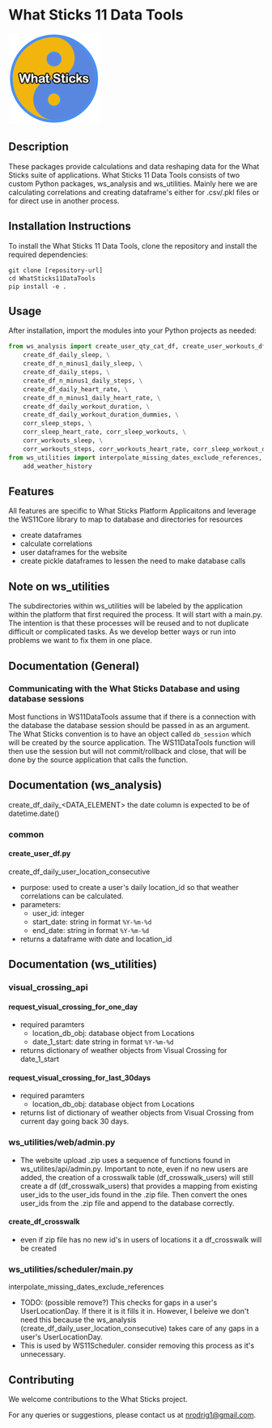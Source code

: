 
# What Sticks 11 Data Tools

![What Sticks Logo](wsLogo180.png)

## Description
These packages provide calculations and data reshaping data for the What Sticks suite of applications. What Sticks 11 Data Tools consists of two custom Python packages, ws_analysis and ws_utilities. Mainly here we are calculating correlations and creating dataframe's either for .csv/.pkl files or for direct use in another process.


## Installation Instructions
To install the What Sticks 11 Data Tools, clone the repository and install the required dependencies:
```
git clone [repository-url]
cd WhatSticks11DataTools
pip install -e .
```


## Usage
After installation, import the modules into your Python projects as needed:

```python
from ws_analysis import create_user_qty_cat_df, create_user_workouts_df, \
    create_df_daily_sleep, \
    create_df_n_minus1_daily_sleep, \
    create_df_daily_steps, \
    create_df_n_minus1_daily_steps, \
    create_df_daily_heart_rate, \
    create_df_n_minus1_daily_heart_rate, \
    create_df_daily_workout_duration, \
    create_df_daily_workout_duration_dummies, \
    corr_sleep_steps, \
    corr_sleep_heart_rate, corr_sleep_workouts, \
    corr_workouts_sleep, \
    corr_workouts_steps, corr_workouts_heart_rate, corr_sleep_workout_dummies
from ws_utilities import interpolate_missing_dates_exclude_references, \
    add_weather_history
```


## Features
All features are specific to What Sticks Platform Applicaitons and leverage the WS11Core library to map to database and directories for resources
- create dataframes
- calculate correlations
- user dataframes for the website
- create pickle dataframes to lessen the need to make database calls


## Note on ws_utilities
The subdirectories within ws_utilities will be labeled by the application within the platform that first required the process. It will start with a main.py. The intention is that these processes will be reused and to not duplicate difficult or complicated tasks. As we develop better ways or run into problems we want to fix them in one place.

## Documentation (General)

### Communicating with the What Sticks Database and using database sessions
Most functions in WS11DataTools assume that if there is a connection with the database the database session should be passed in as an argument. The What Sticks convention is to have an object called `db_session` which will be created by the source application. The WS11DataTools function will then use the session but will not commit/rollback and close, that will be done by the source application that calls the function.


## Documentation (ws_analysis)
create_df_daily_<DATA_ELEMENT> the date column is expected to be of datetime.date()
### common
#### create_user_df.py
create_df_daily_user_location_consecutive 
- purpose: used to create a user's daily location_id so that weather correlations can be calculated.
- parameters: 
  - user_id: integer
  - start_date: string in format `%Y-%m-%d`
  - end_date: string in format `%Y-%m-%d`
- returns a dataframe with date and location_id

## Documentation (ws_utilities)
### visual_crossing_api
#### request_visual_crossing_for_one_day
- required paramters
  - location_db_obj: database object from Locations
  - date_1_start: date string in format `%Y-%m-%d`
- returns dictionary of weather objects from Visual Crossing for date_1_start

#### request_visual_crossing_for_last_30days
- required paramters
  - location_db_obj: database object from Locations
- returns list of dictionary of weather objects from Visual Crossing from current day going back 30 days.


### ws_utilities/web/admin.py
- The website upload .zip uses a sequence of functions found in ws_utilites/api/admin.py. Important to note, even if no new users are added, the creation of a crosswalk table (df_crosswalk_users) will still create a df (df_crosswalk_users) that provides a mapping from existing user_ids to the user_ids found in the .zip file. Then convert the ones user_ids from the .zip file and append to the database correctly.

#### create_df_crosswalk
- even if zip file has no new id's in users of locations it a df_crosswalk will be created


### ws_utilities/scheduler/main.py
interpolate_missing_dates_exclude_references
- TODO: (possible remove?) This checks for gaps in a user's UserLocationDay. If there it is it fills it in. However, I beleive we don't need this because the ws_analysis (create_df_daily_user_location_consecutive) takes care of any gaps in a user's UserLocationDay.
- This is used by WS11Scheduler. consider removing this process as it's unnecessary.


## Contributing

We welcome contributions to the What Sticks project.

For any queries or suggestions, please contact us at nrodrig1@gmail.com.
